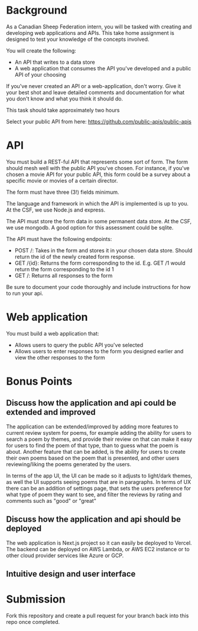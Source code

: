 # Background

As a Canadian Sheep Federation intern, you will be tasked with creating
and developing web applications and APIs. This take home assignment is
designed to test your knowledge of the concepts involved.

You will create the following:

-   An API that writes to a data store
-   A web application that consumes the API you\'ve developed and a
    public API of your choosing

If you\'ve never created an API or a web-application, don\'t worry. Give
it your best shot and leave detailed comments and documentation for what
you don\'t know and what you think it should do.

This task should take approximately two hours

Select your public API from here:
<https://github.com/public-apis/public-apis>

# API

You must build a REST-ful API that represents some sort of form. The
form should mesh well with the public API you\'ve chosen. For instance,
if you\'ve chosen a movie API for your public API, this form could be a
survey about a specific movie or movies of a certain director.

The form must have three (3!) fields minimum.

The language and framework in which the API is implemented is up to you.
At the CSF, we use Node.js and express.

The API must store the form data in some permanent data store. At the
CSF, we use mongodb. A good option for this assessment could be sqlite.

The API must have the following endpoints:

-   POST /: Takes in the form and stores it in your chosen data store.
    Should return the id of the newly created form response.
-   GET /{id}: Returns the form corresponding to the id. E.g. GET /1
    would return the form corresponding to the id 1
-   GET /: Returns all responses to the form

Be sure to document your code thoroughly and include instructions for
how to run your api.

# Web application

You must build a web application that:

-   Allows users to query the public API you\'ve selected
-   Allows users to enter responses to the form you designed earlier and
    view the other responses to the form

# Bonus Points

## Discuss how the application and api could be extended and improved

The application can be extended/improved by adding more features to current review system for poems, for example 
adding the ability for users to search a poem by themes, and provide their review on that can make it easy for users to find the poem of that type, than to guess what the poem is about. Another feature that can be added, is the ability for users to create their own poems based on the poem that is presented, and other users reviewing/liking the poems generated by the users.

In terms of the app UI, the UI can be made so it adjusts to light/dark themes, as well the UI supports seeing poems that are in paragraphs. In terms of UX there can be an addition of settings page, that sets the users preference for what type of poem they want to see, and filter the reviews by rating and comments such as "good" or "great"  

## Discuss how the application and api should be deployed

The web application is Next.js project so it can easily be deployed to Vercel. The backend can be deployed on AWS Lambda, or AWS EC2 instance or to other cloud provider services like Azure or GCP.

## Intuitive design and user interface

# Submission

Fork this repository and create a pull request for your branch back into
this repo once completed.
